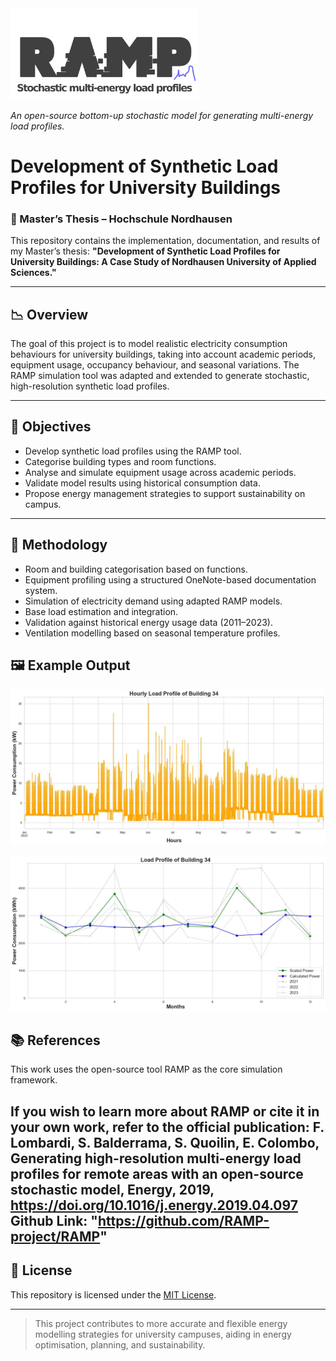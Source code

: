 <img src="/docs/figures/RAMP_logo_basic.png" width="300">

*An open-source bottom-up stochastic model for generating multi-energy load profiles.*

# Development of Synthetic Load Profiles for University Buildings
### 📘 Master’s Thesis – Hochschule Nordhausen

This repository contains the implementation, documentation, and results of my Master’s thesis:
**"Development of Synthetic Load Profiles for University Buildings: A Case Study of Nordhausen University of Applied Sciences."**

---

## 📉 Overview

The goal of this project is to model realistic electricity consumption behaviours for university buildings, taking into account academic periods, equipment usage, occupancy behaviour, and seasonal variations. The RAMP simulation tool was adapted and extended to generate stochastic, high-resolution synthetic load profiles.

---

## 🎯 Objectives

- Develop synthetic load profiles using the RAMP tool.
- Categorise building types and room functions.
- Analyse and simulate equipment usage across academic periods.
- Validate model results using historical consumption data.
- Propose energy management strategies to support sustainability on campus.

---

## 🔧 Methodology

- Room and building categorisation based on functions.
- Equipment profiling using a structured OneNote-based documentation system.
- Simulation of electricity demand using adapted RAMP models.
- Base load estimation and integration.
- Validation against historical energy usage data (2011–2023).
- Ventilation modelling based on seasonal temperature profiles.

## 🖼️ Example Output
<p align="center">
  <img src="ramp/Results/Building Plots/Hourly Load Profile of Building 34.jpeg" width="600"/>
</p>
<p align="center">
  <img src="ramp/Results/Building Plots/Load Profile of Building 34.jpeg" width="600"/>
</p>

## 📚 References
This work uses the open-source tool RAMP as the core simulation framework.

If you wish to learn more about RAMP or cite it in your own work, refer to the official publication:
F. Lombardi, S. Balderrama, S. Quoilin, E. Colombo, Generating high-resolution multi-energy load profiles for remote areas with an open-source stochastic model, Energy, 2019, https://doi.org/10.1016/j.energy.2019.04.097
Github Link: "https://github.com/RAMP-project/RAMP"
---

## 📖 License

This repository is licensed under the [MIT License](LICENSE).

---


> This project contributes to more accurate and flexible energy modelling strategies for university campuses, aiding in energy optimisation, planning, and sustainability.
